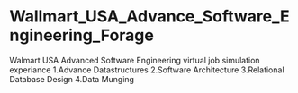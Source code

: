 # Wallmart_USA_Advance_Software_Engineering_Forage
Walmart USA Advanced Software Engineering virtual job simulation experiance
1.Advance Datastructures
2.Software Architecture
3.Relational Database Design
4.Data Munging

